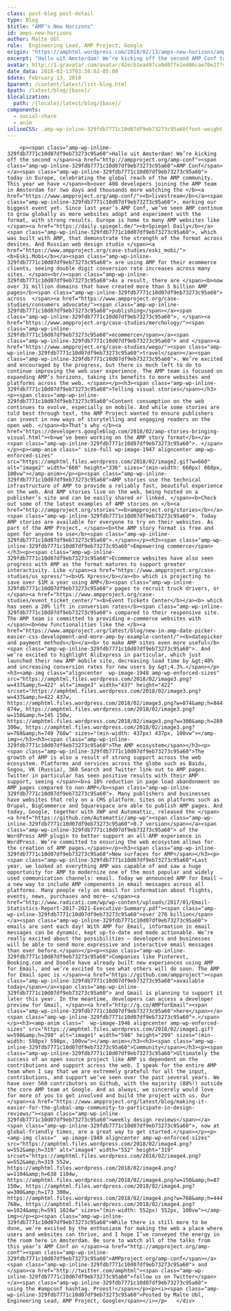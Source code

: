 ```yaml
---
class: post-blog post-detail
type: Blog
$title: "AMP’s New Horizons"
id: amps-new-horizons
author: Malte Ubl
role:  Engineering Lead, AMP Project, Google
origin: "https://amphtml.wordpress.com/2018/02/13/amps-new-horizons/amp/"
excerpt: "Hallo uit Amsterdam! We’re kicking off the second AMP Conf today in Europe, celebrating the global reach of the AMP community. This year we have over 400 developers joining the AMP team in Amsterdam for two days and thousands more watching the livestream, marking our biggest event yet. Since last year’s AMP Conf, we&#8217;ve seen [&#8230;]"
avatar: http://1.gravatar.com/avatar/42ecb1ea497ca9d0ffe1e406cae70e27?s=96&d=identicon&r=G
date_data: 2018-02-13T03:39:02-05:00
$date: February 13, 2018
$parent: /content/latest/list-blog.html
$path: /latest/blog/{base}/
$localization:
  path: /{locale}/latest/blog/{base}/
components:
  - social-share
  - anim
inlineCSS: .amp-wp-inline-329fdb7771c10d07df9eb73273c95a60{font-weight:400;}
---
```


<div class="amp-wp-article-content">

		<p><span class="amp-wp-inline-329fdb7771c10d07df9eb73273c95a60">Hallo uit Amsterdam! We’re kicking off the second </span><a href="http://ampproject.org/amp-conf"><span class="amp-wp-inline-329fdb7771c10d07df9eb73273c95a60">AMP Conf</span></a><span class="amp-wp-inline-329fdb7771c10d07df9eb73273c95a60"> today in Europe, celebrating the global reach of the AMP community. This year we have </span><b>over 400 developers joining the AMP team in Amsterdam for two days and thousands more watching the </b><a href="https://www.ampproject.org/amp-conf/"><b>livestream</b></a><span class="amp-wp-inline-329fdb7771c10d07df9eb73273c95a60">, marking our biggest event yet. Since last year’s AMP Conf, we’ve seen AMP continue to grow globally as more websites adopt and experiment with the format, with strong results. Europe is home to many AMP websites like </span><a href="https://daily.spiegel.de/"><b>Spiegel Daily</b></a><span class="amp-wp-inline-329fdb7771c10d07df9eb73273c95a60">, which was built with AMP, that demonstrate the strength of the format across devices. And Russian web design studio </span><a href="https://www.ampproject.org/case-studies/eski_mobi/"><b>Eski.Mobi</b></a><span class="amp-wp-inline-329fdb7771c10d07df9eb73273c95a60"> are using AMP for their ecommerce clients, seeing double digit conversion rate increases across many sites. </span><br/><span class="amp-wp-inline-329fdb7771c10d07df9eb73273c95a60">As a result, there are </span><b>now over 31 million domains that have created more than 5 billion AMP pages</b><span class="amp-wp-inline-329fdb7771c10d07df9eb73273c95a60"> across  </span><a href="https://www.ampproject.org/case-studies/consumers_advocate/"><span class="amp-wp-inline-329fdb7771c10d07df9eb73273c95a60">publishing</span></a><span class="amp-wp-inline-329fdb7771c10d07df9eb73273c95a60">, </span><a href="https://www.ampproject.org/case-studies/merchology/"><span class="amp-wp-inline-329fdb7771c10d07df9eb73273c95a60">ecommerce</span></a><span class="amp-wp-inline-329fdb7771c10d07df9eb73273c95a60"> and </span><a href="https://www.ampproject.org/case-studies/wego/"><span class="amp-wp-inline-329fdb7771c10d07df9eb73273c95a60">travel</span></a><span class="amp-wp-inline-329fdb7771c10d07df9eb73273c95a60">. We’re excited and encouraged by the progress, but there is much left to do to continue improving the web user experience. The AMP team is focused on expanding AMP’s horizons, taking its benefits to more websites and platforms across the web. </span></p><h3><span class="amp-wp-inline-329fdb7771c10d07df9eb73273c95a60">Telling visual stories</span></h3><p><span class="amp-wp-inline-329fdb7771c10d07df9eb73273c95a60">Content consumption on the web continues to evolve, especially on mobile. And while some stories are told best through text, the AMP Project wanted to ensure publishers can invest in new ways of storytelling and engaging readers on the open web. </span><b>That’s why </b><a href="https://developers.googleblog.com/2018/02/amp-stories-bringing-visual.html"><b>we’ve been working on the AMP story format</b></a><span class="amp-wp-inline-329fdb7771c10d07df9eb73273c95a60">. </span></p><p><amp-anim class=" size-full wp-image-1947 aligncenter amp-wp-enforced-sizes" src="https://amphtml.files.wordpress.com/2018/02/image2.gif?w=660" alt="image2" width="660" height="336" sizes="(min-width: 660px) 660px, 100vw"></amp-anim></p><p><span class="amp-wp-inline-329fdb7771c10d07df9eb73273c95a60">AMP stories use the technical infrastructure of AMP to provide a reliably fast, beautiful experience on the web. And AMP stories live on the web, being hosted on a publisher’s site and can be easily shared or linked. </span><b>Check out some of the latest examples of AMP stories on </b><a href="http://ampproject.org/stories"><b>ampproject.org/stories</b></a><span class="amp-wp-inline-329fdb7771c10d07df9eb73273c95a60">. Today AMP stories are available for everyone to try on their websites. As part of the AMP Project, </span><b>the AMP story format is free and open for anyone to use</b><span class="amp-wp-inline-329fdb7771c10d07df9eb73273c95a60">.</span></p><h3><span class="amp-wp-inline-329fdb7771c10d07df9eb73273c95a60">Empowering commerce</span></h3><p><span class="amp-wp-inline-329fdb7771c10d07df9eb73273c95a60">Ecommerce websites have also seen progress with AMP as the format matures to support greater interactivity. Like </span><a href="https://www.ampproject.org/case-studies/us_xpress/"><b>US Xpress</b></a><b> which is projecting to save over $1M a year using AMP</b><span class="amp-wp-inline-329fdb7771c10d07df9eb73273c95a60"> pages to recruit truck drivers, or </span><a href="https://www.ampproject.org/case-studies/event_ticket_center/"><b>Event Tickets Center</b></a><b> which has seen a 20% lift in conversion rates</b><span class="amp-wp-inline-329fdb7771c10d07df9eb73273c95a60"> compared to their responsive site. The AMP team is committed to providing e-commerce websites with </span><b>new functionalities like the </b><a href="https://www.ampproject.org/latest/blog/new-in-amp-date-picker-easier-css-development-and-more-amp-by-example-content/"><b>datepicker and payment methods</b></a><b> to make AMP sites even more useful</b><span class="amp-wp-inline-329fdb7771c10d07df9eb73273c95a60">. And we’re excited to highlight AliExpress in particular, which just launched their new AMP mobile site, decreasing load time by &gt;40% and increasing conversion rates for new users by &gt;4.3%.</span></p><h3><amp-img class="aligncenter  wp-image-1948 amp-wp-enforced-sizes" src="https://amphtml.files.wordpress.com/2018/02/image3.png?w=437&amp;h=422" alt="image3" width="437" height="422" srcset="https://amphtml.files.wordpress.com/2018/02/image3.png?w=437&amp;h=422 437w, https://amphtml.files.wordpress.com/2018/02/image3.png?w=874&amp;h=844 874w, https://amphtml.files.wordpress.com/2018/02/image3.png?w=150&amp;h=145 150w, https://amphtml.files.wordpress.com/2018/02/image3.png?w=300&amp;h=289 300w, https://amphtml.files.wordpress.com/2018/02/image3.png?w=768&amp;h=740 768w" sizes="(min-width: 437px) 437px, 100vw"></amp-img></h3><h3><span class="amp-wp-inline-329fdb7771c10d07df9eb73273c95a60">The AMP ecosystem</span></h3><p><span class="amp-wp-inline-329fdb7771c10d07df9eb73273c95a60">The growth of AMP is also a result of strong support across the web ecosystem. Platforms and services across the globe such as Baidu, Sogou, VK (Russia), 360 Search and Twitter link out to AMP pages. Twitter in particular has seen positive results with their AMP support, seeing </span><b>a 10% reduction in page load abandonment on AMP pages compared to non-AMP</b><span class="amp-wp-inline-329fdb7771c10d07df9eb73273c95a60">. Many publishers and businesses have websites that rely on a CMS platform. Sites on platforms such as Drupal, BigCommerce and Squarespace are able to publish AMP pages. And today, Google, together with XWP and Automattic, released the </span><a href="https://github.com/Automattic/amp-wp"><span class="amp-wp-inline-329fdb7771c10d07df9eb73273c95a60">0.7 version</span></a><span class="amp-wp-inline-329fdb7771c10d07df9eb73273c95a60"> of the WordPress AMP plugin to better support an all-AMP experience in WordPress. We’re committed to ensuring the web ecosystem allows for the creation of AMP pages.</span></p><h3><span class="amp-wp-inline-329fdb7771c10d07df9eb73273c95a60">New surfaces for AMP</span></h3><p><span class="amp-wp-inline-329fdb7771c10d07df9eb73273c95a60">Last year, we looked at everything AMP was capable of and saw a huge opportunity for AMP to modernize one of the most popular and widely used communication channels: email. Today we announced AMP for Email — a new way to include AMP components in email messages across all platforms. Many people rely on email for information about flights, events, news, purchases and more— </span><a href="http://www.radicati.com/wp/wp-content/uploads/2017/01/Email-Statistics-Report-2017-2021-Executive-Summary.pdf"><span class="amp-wp-inline-329fdb7771c10d07df9eb73273c95a60">over 270 billion</span></a><span class="amp-wp-inline-329fdb7771c10d07df9eb73273c95a60"> emails are sent each day! With AMP for Email, information in email messages can be dynamic, kept up-to-date and made actionable. We’re really excited about the possibilities — developers and businesses will be able to send more expressive and interactive email messages than ever before.</span></p><p><span class="amp-wp-inline-329fdb7771c10d07df9eb73273c95a60">Companies like Pinterest, Booking.com and Doodle have already built new experiences using AMP for Email, and we’re excited to see what others will do soon. The AMP for Email spec is </span><a href="https://github.com/ampproject"><span class="amp-wp-inline-329fdb7771c10d07df9eb73273c95a60">available today</span></a><span class="amp-wp-inline-329fdb7771c10d07df9eb73273c95a60"> and Gmail is planning to support it later this year. In the meantime, developers can access a developer preview for Gmail, </span><a href="http://g.co/AMPforEmail"><span class="amp-wp-inline-329fdb7771c10d07df9eb73273c95a60">here</span></a><span class="amp-wp-inline-329fdb7771c10d07df9eb73273c95a60">.</span></p><h3><amp-anim class="  wp-image-1946 aligncenter amp-wp-enforced-sizes" src="https://amphtml.files.wordpress.com/2018/02/image1.gif?w=598&amp;h=299" alt="image1" width="598" height="299" sizes="(min-width: 598px) 598px, 100vw"></amp-anim></h3><h3><span class="amp-wp-inline-329fdb7771c10d07df9eb73273c95a60">Community</span></h3><p><span class="amp-wp-inline-329fdb7771c10d07df9eb73273c95a60">Ultimately the success of an open source project like AMP is dependent on the contributions and support across the web. I speak for the entire AMP team when I say that we are extremely grateful for all the input, contributions, and support we’ve seen over the past several years. We have over 560 contributors on Github, with the majority (88%!) outside the core AMP team at Google. And as always, we sincerely would love for more of you to get involved and build the project with us. Our </span><a href="https://www.ampproject.org/latest/blog/making-it-easier-for-the-global-amp-community-to-participate-in-design-reviews/"><span class="amp-wp-inline-329fdb7771c10d07df9eb73273c95a60">weekly design reviews</span></a><span class="amp-wp-inline-329fdb7771c10d07df9eb73273c95a60">, now at global-friendly times, are a great way to get started.</span></p><p><amp-img class="  wp-image-1949 aligncenter amp-wp-enforced-sizes" src="https://amphtml.files.wordpress.com/2018/02/image4.png?w=552&amp;h=319" alt="image4" width="552" height="319" srcset="https://amphtml.files.wordpress.com/2018/02/image4.png?w=552&amp;h=319 552w, https://amphtml.files.wordpress.com/2018/02/image4.png?w=1104&amp;h=638 1104w, https://amphtml.files.wordpress.com/2018/02/image4.png?w=150&amp;h=87 150w, https://amphtml.files.wordpress.com/2018/02/image4.png?w=300&amp;h=173 300w, https://amphtml.files.wordpress.com/2018/02/image4.png?w=768&amp;h=444 768w, https://amphtml.files.wordpress.com/2018/02/image4.png?w=1024&amp;h=591 1024w" sizes="(min-width: 552px) 552px, 100vw"></amp-img></p><p><span class="amp-wp-inline-329fdb7771c10d07df9eb73273c95a60">While there is still more to be done, we’re excited by the enthusiasm for making the web a place where users and websites can thrive, and I hope I’ve conveyed the energy in the room here in Amsterdam. Be sure to watch all of the talks from this year’s AMP Conf on </span><a href="http://ampproject.org/amp-conf"><span class="amp-wp-inline-329fdb7771c10d07df9eb73273c95a60">AMPproject.org/amp-conf</span></a><span class="amp-wp-inline-329fdb7771c10d07df9eb73273c95a60"> and </span><a href="http://twitter.com/amphtml"><span class="amp-wp-inline-329fdb7771c10d07df9eb73273c95a60">follow us on Twitter</span></a><span class="amp-wp-inline-329fdb7771c10d07df9eb73273c95a60"> using the #ampconf hashtag. Proost!</span></p><p><i><span class="amp-wp-inline-329fdb7771c10d07df9eb73273c95a60">Posted by Malte Ubl, Engineering Lead, AMP Project, Google</span></i></p>	</div>

	

</div>

